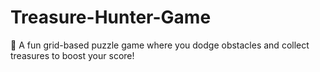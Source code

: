 # Treasure-Hunter-Game
💎 A fun grid-based puzzle game where you dodge obstacles and collect treasures to boost your score!
